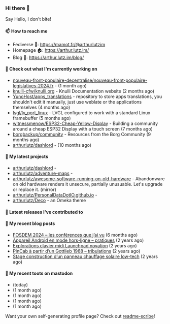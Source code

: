 ### Hi there 👋

Say Hello, I don't bite!

#### 📫 How to reach me

- Fediverse 🐘: https://mamot.fr/@arthurlutzim
- Homepage 🏠: https://arthur.lutz.im/
- Blog 📰: https://arthur.lutz.im/blog/

#### 👷 Check out what I'm currently working on

- [nouveau-front-populaire-decentralise/nouveau-front-populaire-legislatives-2024.fr](https://github.com/nouveau-front-populaire-decentralise/nouveau-front-populaire-legislatives-2024.fr) -  (1 month ago)
- [knulli-cfw/knulli.org](https://github.com/knulli-cfw/knulli.org) - Knulli Documentation website (2 months ago)
- [YunoHost/apps_translations](https://github.com/YunoHost/apps_translations) - repository to store apps translations, you shouldn&#39;t edit it manually, just use weblate or the applications themselves (4 months ago)
- [lvgl/lv_port_linux](https://github.com/lvgl/lv_port_linux) - LVGL configured to work with a standard Linux framebuffer (5 months ago)
- [witnessmenow/ESP32-Cheap-Yellow-Display](https://github.com/witnessmenow/ESP32-Cheap-Yellow-Display) - Building a community around a cheap ESP32 Display with a touch screen (7 months ago)
- [borgbackup/community](https://github.com/borgbackup/community) - Resources from the Borg Community (9 months ago)
- [arthurlutz/dashlord](https://github.com/arthurlutz/dashlord) -  (10 months ago)

#### 🌱 My latest projects

- [arthurlutz/dashlord](https://github.com/arthurlutz/dashlord) - 
- [arthurlutz/adventure-maps](https://github.com/arthurlutz/adventure-maps) - 
- [arthurlutz/awesome-software-running-on-old-hardware](https://github.com/arthurlutz/awesome-software-running-on-old-hardware) - Abandonware on old hardware renders it unsecure, partially unusuable. Let&#39;s upgrade or replace it. (mirror)
- [arthurlutz/PersonalDataDotIO.github.io](https://github.com/arthurlutz/PersonalDataDotIO.github.io) - 
- [arthurlutz/Deco](https://github.com/arthurlutz/Deco) - an Omeka theme

#### 🔭 Latest releases I've contributed to


#### 📜 My recent blog posts

- [FOSDEM 2024 – les conférences que j’ai vu](https://arthur.lutz.im/blog/2024/02/22/fosdem-2024-les-conferences-que-jai-vu/) (6 months ago)
- [Appareil Android en mode hors-ligne – pratiques](https://arthur.lutz.im/blog/2022/10/17/appareil-android-en-mode-hors-ligne-pratiques/) (2 years ago)
- [Explorations clavier midi Launchpad novation](https://arthur.lutz.im/blog/2022/02/28/explorations-clavier-midi-launchpad-novation/) (2 years ago)
- [PinCab à partir d’un Gottlieb 1968 – tribulations](https://arthur.lutz.im/blog/2022/02/27/pincab-a-partir-dun-gottlieb-1968-tribulations/) (2 years ago)
- [Stage construction d’un panneau chauffage solaire low-tech](https://arthur.lutz.im/blog/2022/02/27/stage-construction-dun-panneau-chauffage-solaire-low-tech/) (2 years ago)

#### 🐘 My recent toots on mastodon

- [](https://mamot.fr/@arthurlutzim/113011445984345457) (today)
- [](https://mamot.fr/@arthurlutzim/112800384976023855) (1 month ago)
- [](https://mamot.fr/@arthurlutzim/112791524208702190) (1 month ago)
- [](https://mamot.fr/@arthurlutzim/112791497224376297) (1 month ago)
- [](https://mamot.fr/@arthurlutzim/112790735484770492) (1 month ago)

Want your own self-generating profile page? Check out [readme-scribe](https://github.com/muesli/readme-scribe)!
